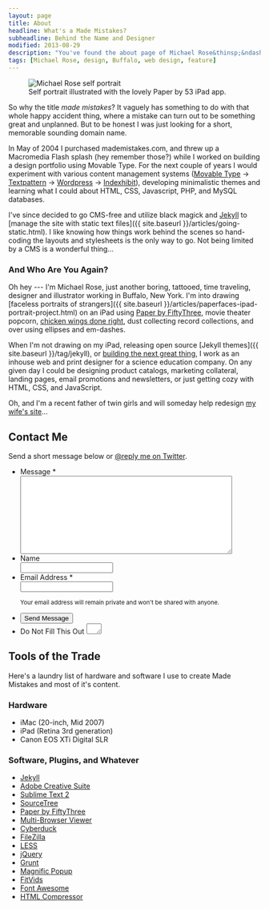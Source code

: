 ```yaml
---
layout: page
title: About
headline: What's a Made Mistakes?
subheadline: Behind the Name and Designer
modified: 2013-08-29
description: "You've found the about page of Michael Rose&thinsp;&ndash;&thinsp;just another boring, tattooed, time traveling, designer and illustrator from Buffalo, New York."
tags: [Michael Rose, design, Buffalo, web design, feature]
---
```


<link rel="stylesheet" href="{{ site.baseurl }}/assets/css/form.min.css">
<script src="{{ site.baseurl }}/assets/js/vendor/wufoo.js"></script>

<figure>
  <img src="{{ site.baseurl }}/images/paperfaces-michael-rose-beard-m.jpg" alt="Michael Rose self portrait">
  <figcaption>Self portrait illustrated with the lovely Paper by 53 iPad app.</figcaption>
</figure>

So why the title *made mistakes*? It vaguely has something to do with that whole happy accident thing, where a mistake can turn out to be something great and unplanned. But to be honest I was just looking for a short, memorable sounding domain name.

In May of 2004 I purchased mademistakes.com, and threw up a Macromedia Flash splash (hey remember those?) while I worked on building a design portfolio using Movable Type. For the next couple of years I would experiment with various content management systems ([Movable Type](http://www.movabletype.org/) &rarr; [Textpattern](http://textpattern.com/) &rarr; [Wordpress](http://wordpress.org/) &rarr; [Indexhibit](http://www.indexhibit.org/)), developing minimalistic themes and learning what I could about <abbr>HTML</abbr>, <abbr>CSS</abbr>, Javascript, <abbr>PHP</abbr>, and MySQL databases.

I've since decided to go <abbr>CMS</abbr>-free and utilize black magick and [Jekyll](http://jekyllrb.com/) to [manage the site with static text files]({{ site.baseurl }}/articles/going-static.html). I like knowing how things work behind the scenes so hand-coding the layouts and stylesheets is the only way to go. Not being limited by a <abbr>CMS</abbr> is a wonderful thing...

### And Who Are You Again?

Oh hey --- I'm Michael Rose, just another boring, tattooed, time traveling, designer and illustrator working in Buffalo, New York. I'm into drawing [faceless portraits of strangers]({{ site.baseurl }}/articles/paperfaces-ipad-portrait-project.html) on an iPad using [Paper by FiftyThree](http://www.fiftythree.com/paper), movie theater popcorn, [chicken wings done right](http://www.duffswings.com "Duff's Famous Wings"), dust collecting record collections, and over using ellipses and em-dashes.

When I'm not drawing on my iPad, releasing open source [Jekyll themes]({{ site.baseurl }}/tag/jekyll), or [building the next great thing](http://ekowave.com), I work as an inhouse web and print designer for a science education company. On any given day I could be designing product catalogs, marketing collateral, landing pages, email promotions and newsletters, or just getting cozy with <abbr>HTML</abbr>, <abbr>CSS</abbr>, and JavaScript.

Oh, and I'm a recent father of twin girls and will someday help redesign [my wife's site](http://2littlerosebuds.com "2 Little Rosebuds")...

## Contact Me

Send a short message below or [@reply me on Twitter](http://twitter.com/mmistakes).

<form id="form1" name="form1" class="wufoo  page" autocomplete="off" enctype="multipart/form-data" method="post" novalidate
action="https://mademistakes.wufoo.com/forms/z7x4m1/#public">
    <ul>
      <li id="foli1" class="notranslate      ">
        <label class="desc" id="title1" for="Field1"> Message <span id="req_1" class="req">*</span> </label>
        <div>
          <textarea id="Field1" name="Field1" class="field textarea medium" spellcheck="true" rows="10" cols="50" tabindex="1" onkeyup="" required></textarea>
        </div>
      </li>
      <li id="foli7" class="notranslate      ">
        <label class="desc" id="title7" for="Field7"> Name </label>
        <div>
          <input id="Field7" name="Field7" type="text" class="field text medium" value="" maxlength="255" tabindex="2" onkeyup="" />
        </div>
      </li>
      <li id="foli2" class="notranslate      ">
        <label class="desc" id="title2" for="Field2"> Email Address <span id="req_2" class="req">*</span> </label>
        <div>
          <input id="Field2" name="Field2" type="email" spellcheck="false" class="field text large" value="" maxlength="255" tabindex="3" required />
        </div>
        <p class="instruct" id="instruct2"><small>Your email address will remain private and won't be shared with anyone.</small></p>
      </li>
      <li class="buttons ">
        <div>
          <input id="saveForm" name="saveForm" class="btn" type="submit" value="Send Message"
 />
        </div>
      </li>
      <li class="hidden">
        <label for="comment">Do Not Fill This Out</label>
        <textarea name="comment" id="comment" rows="1" cols="1"></textarea>
        <input type="hidden" id="idstamp" name="idstamp" value="DXSyHZyBYpNZI+88LvVOKO8dSfd/5lyIeCQAXFVxeJY=" />
      </li>
    </ul>
  </form>

## Tools of the Trade

Here's a laundry list of hardware and software I use to create Made Mistakes and most of it's content.

### Hardware

* iMac (20-inch, Mid 2007)
* iPad (Retina 3rd generation)
* Canon EOS XTi Digital SLR

### Software, Plugins, and Whatever

* [Jekyll](http://jekyllrb.com)
* [Adobe Creative Suite](http://adobe.com)
* [Sublime Text 2](http://www.sublimetext.com)
* [SourceTree](http://www.sourcetreeapp.com)
* [Paper by FiftyThree](http://fiftythree.com)
* [Multi-Browser Viewer](http://www.multibrowserviewer.com)
* [Cyberduck](http://cyberduck.ch)
* [FileZilla](https://filezilla-project.org)
* [LESS](http://lesscss.org)
* [jQuery](http://jquery.com)
* [Grunt](http://gruntjs.com)
* [Magnific Popup](https://github.com/dimsemenov/Magnific-Popup)
* [FitVids](http://fitvidsjs.com)
* [Font Awesome](http://fontawesome.io)
* [HTML Compressor](https://code.google.com/p/htmlcompressor)